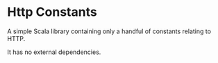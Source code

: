 # Http Constants

A simple Scala library containing only a handful of constants relating to HTTP. 

It has no external dependencies.

